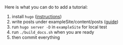 Here is what you can do to add a tutorial:

1. install `hugo` ([instructions](https://gohugo.io/getting-started/installing/))
2. write posts under exampleSite/content/posts ([guide](https://github.com/googlecodelabs/tools))
3. run `hugo server -D` in `exampleSite` for local test
4. run `./build_docs.sh` when you are ready
5. then commit everything
